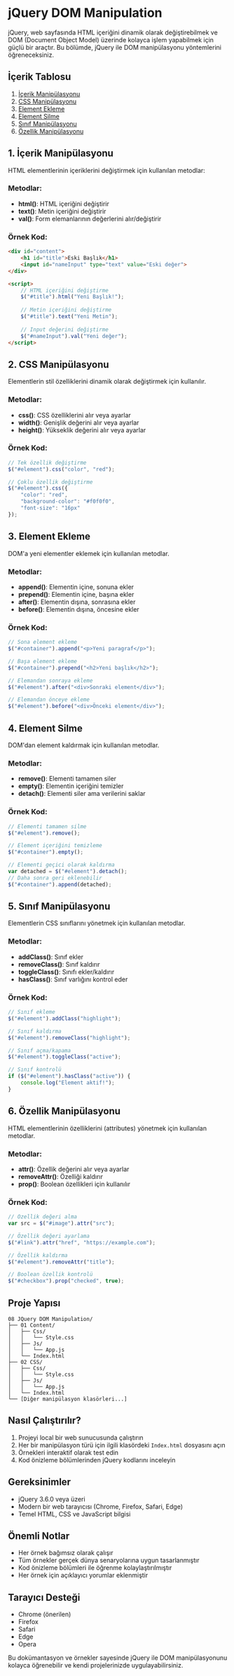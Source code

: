 # jQuery DOM Manipulation

jQuery, web sayfasında HTML içeriğini dinamik olarak değiştirebilmek ve DOM (Document Object Model) üzerinde kolayca işlem yapabilmek için güçlü bir araçtır. Bu bölümde, jQuery ile DOM manipülasyonu yöntemlerini öğreneceksiniz.

## İçerik Tablosu

1. [İçerik Manipülasyonu](#1-içerik-manipülasyonu)
2. [CSS Manipülasyonu](#2-css-manipülasyonu)
3. [Element Ekleme](#3-element-ekleme)
4. [Element Silme](#4-element-silme)
5. [Sınıf Manipülasyonu](#5-sınıf-manipülasyonu)
6. [Özellik Manipülasyonu](#6-özellik-manipülasyonu)

## 1. İçerik Manipülasyonu

HTML elementlerinin içeriklerini değiştirmek için kullanılan metodlar:

### Metodlar:
- **html()**: HTML içeriğini değiştirir
- **text()**: Metin içeriğini değiştirir
- **val()**: Form elemanlarının değerlerini alır/değiştirir

### Örnek Kod:
```html
<div id="content">
    <h1 id="title">Eski Başlık</h1>
    <input id="nameInput" type="text" value="Eski değer">
</div>

<script>
    // HTML içeriğini değiştirme
    $("#title").html("Yeni Başlık!");
    
    // Metin içeriğini değiştirme
    $("#title").text("Yeni Metin");
    
    // Input değerini değiştirme
    $("#nameInput").val("Yeni değer");
</script>
```

## 2. CSS Manipülasyonu

Elementlerin stil özelliklerini dinamik olarak değiştirmek için kullanılır.

### Metodlar:
- **css()**: CSS özelliklerini alır veya ayarlar
- **width()**: Genişlik değerini alır veya ayarlar
- **height()**: Yükseklik değerini alır veya ayarlar

### Örnek Kod:
```javascript
// Tek özellik değiştirme
$("#element").css("color", "red");

// Çoklu özellik değiştirme
$("#element").css({
    "color": "red",
    "background-color": "#f0f0f0",
    "font-size": "16px"
});
```

## 3. Element Ekleme

DOM'a yeni elementler eklemek için kullanılan metodlar.

### Metodlar:
- **append()**: Elementin içine, sonuna ekler
- **prepend()**: Elementin içine, başına ekler
- **after()**: Elementin dışına, sonrasına ekler
- **before()**: Elementin dışına, öncesine ekler

### Örnek Kod:
```javascript
// Sona element ekleme
$("#container").append("<p>Yeni paragraf</p>");

// Başa element ekleme
$("#container").prepend("<h2>Yeni başlık</h2>");

// Elemandan sonraya ekleme
$("#element").after("<div>Sonraki element</div>");

// Elemandan önceye ekleme
$("#element").before("<div>Önceki element</div>");
```

## 4. Element Silme

DOM'dan element kaldırmak için kullanılan metodlar.

### Metodlar:
- **remove()**: Elementi tamamen siler
- **empty()**: Elementin içeriğini temizler
- **detach()**: Elementi siler ama verilerini saklar

### Örnek Kod:
```javascript
// Elementi tamamen silme
$("#element").remove();

// Element içeriğini temizleme
$("#container").empty();

// Elementi geçici olarak kaldırma
var detached = $("#element").detach();
// Daha sonra geri eklenebilir
$("#container").append(detached);
```

## 5. Sınıf Manipülasyonu

Elementlerin CSS sınıflarını yönetmek için kullanılan metodlar.

### Metodlar:
- **addClass()**: Sınıf ekler
- **removeClass()**: Sınıf kaldırır
- **toggleClass()**: Sınıfı ekler/kaldırır
- **hasClass()**: Sınıf varlığını kontrol eder

### Örnek Kod:
```javascript
// Sınıf ekleme
$("#element").addClass("highlight");

// Sınıf kaldırma
$("#element").removeClass("highlight");

// Sınıf açma/kapama
$("#element").toggleClass("active");

// Sınıf kontrolü
if ($("#element").hasClass("active")) {
    console.log("Element aktif!");
}
```

## 6. Özellik Manipülasyonu

HTML elementlerinin özelliklerini (attributes) yönetmek için kullanılan metodlar.

### Metodlar:
- **attr()**: Özellik değerini alır veya ayarlar
- **removeAttr()**: Özelliği kaldırır
- **prop()**: Boolean özellikleri için kullanılır

### Örnek Kod:
```javascript
// Özellik değeri alma
var src = $("#image").attr("src");

// Özellik değeri ayarlama
$("#link").attr("href", "https://example.com");

// Özellik kaldırma
$("#element").removeAttr("title");

// Boolean özellik kontrolü
$("#checkbox").prop("checked", true);
```

## Proje Yapısı

```
08 JQuery DOM Manipulation/
├── 01 Content/
│   ├── Css/
│   │   └── Style.css
│   ├── Js/
│   │   └── App.js
│   └── Index.html
├── 02 CSS/
│   ├── Css/
│   │   └── Style.css
│   ├── Js/
│   │   └── App.js
│   └── Index.html
└── [Diğer manipülasyon klasörleri...]
```

## Nasıl Çalıştırılır?

1. Projeyi local bir web sunucusunda çalıştırın
2. Her bir manipülasyon türü için ilgili klasördeki `Index.html` dosyasını açın
3. Örnekleri interaktif olarak test edin
4. Kod önizleme bölümlerinden jQuery kodlarını inceleyin

## Gereksinimler

- jQuery 3.6.0 veya üzeri
- Modern bir web tarayıcısı (Chrome, Firefox, Safari, Edge)
- Temel HTML, CSS ve JavaScript bilgisi

## Önemli Notlar

- Her örnek bağımsız olarak çalışır
- Tüm örnekler gerçek dünya senaryolarına uygun tasarlanmıştır
- Kod önizleme bölümleri ile öğrenme kolaylaştırılmıştır
- Her örnek için açıklayıcı yorumlar eklenmiştir

## Tarayıcı Desteği

- Chrome (önerilen)
- Firefox
- Safari
- Edge
- Opera

Bu dokümantasyon ve örnekler sayesinde jQuery ile DOM manipülasyonunu kolayca öğrenebilir ve kendi projelerinizde uygulayabilirsiniz.